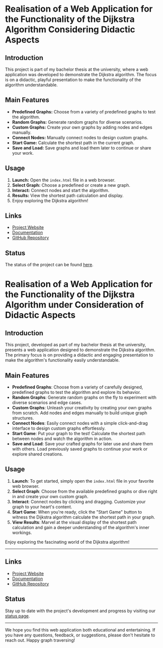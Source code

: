 # **Realisation of a Web Application for the Functionality of the Dijkstra Algorithm Considering Didactic Aspects**

## **Introduction**
This project is part of my bachelor thesis at the university, where a web application was developed to demonstrate the Dijkstra algorithm. The focus is on a didactic, playful presentation to make the functionality of the algorithm understandable.

## **Main Features**
- **Predefined Graphs:** Choose from a variety of predefined graphs to test the algorithm.
- **Random Graphs:** Generate random graphs for diverse scenarios.
- **Custom Graphs:** Create your own graphs by adding nodes and edges manually.
- **Connect Nodes:** Manually connect nodes to design custom graphs.
- **Start Game:** Calculate the shortest path in the current graph.
- **Save and Load:** Save graphs and load them later to continue or share your work.

## **Usage**
1. **Launch:** Open the `index.html` file in a web browser.
2. **Select Graph:** Choose a predefined or create a new graph.
3. **Interact:** Connect nodes and start the algorithm.
4. **Results:** View the shortest path calculation and display.
5. Enjoy exploring the Dijkstra algorithm!

## **Links**
- [Project Website](#)
- [Documentation](#)
- [GitHub Repository](#)

## **Status**
The status of the project can be found [here](#).

# Realisation of a Web Application for the Functionality of the Dijkstra Algorithm under Consideration of Didactic Aspects

## Introduction
This project, developed as part of my bachelor thesis at the university, presents a web application designed to demonstrate the Dijkstra algorithm. The primary focus is on providing a didactic and engaging presentation to make the algorithm's functionality easily understandable.

## Main Features
- **Predefined Graphs**: Choose from a variety of carefully designed, predefined graphs to test the algorithm and explore its behavior.
- **Random Graphs**: Generate random graphs on the fly to experiment with diverse scenarios and edge cases.
- **Custom Graphs**: Unleash your creativity by creating your own graphs from scratch. Add nodes and edges manually to build unique graph structures.
- **Connect Nodes**: Easily connect nodes with a simple click-and-drag interface to design custom graphs effortlessly.
- **Start Game**: Put your graph to the test! Calculate the shortest path between nodes and watch the algorithm in action.
- **Save and Load**: Save your crafted graphs for later use and share them with others. Load previously saved graphs to continue your work or explore shared creations.

## Usage
1. **Launch**: To get started, simply open the `index.html` file in your favorite web browser.
2. **Select Graph**: Choose from the available predefined graphs or dive right in and create your own custom graph.
3. **Interact**: Connect nodes by clicking and dragging. Customize your graph to your heart's content.
4. **Start Game**: When you're ready, click the "Start Game" button to witness the Dijkstra algorithm calculate the shortest path in your graph.
5. **View Results**: Marvel at the visual display of the shortest path calculation and gain a deeper understanding of the algorithm's inner workings.

Enjoy exploring the fascinating world of the Dijkstra algorithm!

---

## Links
- [Project Website](https://example.com)
- [Documentation](https://example.com/docs)
- [GitHub Repository](https://github.com/username/repo)

## Status
Stay up to date with the project's development and progress by visiting our [status page](https://example.com/status).

---

We hope you find this web application both educational and entertaining. If you have any questions, feedback, or suggestions, please don't hesitate to reach out. Happy graph traversing!
